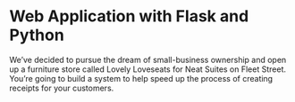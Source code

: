 # Web Application with Flask and Python

We’ve decided to pursue the dream of small-business ownership and open up a furniture store called Lovely Loveseats for Neat Suites on Fleet Street.
You’re going to build a system to help speed up the process of creating receipts for your customers.
